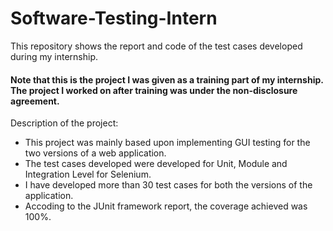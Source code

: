 # Software-Testing-Intern
This repository shows the report and code of the test cases developed during my internship.

<h4> Note that this is the project I was given as a training part of my internship. The project I worked on after training was under the non-disclosure agreement. </h4>

Description of the project:

- This project was mainly based upon implementing GUI testing for the two versions of a web application. 
- The test cases developed were developed for Unit, Module and Integration Level for Selenium.
- I have developed more than 30 test cases for both the versions of the application.
- Accoding to the JUnit framework report, the coverage achieved was 100%.
